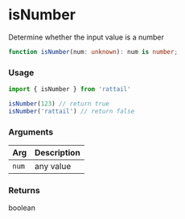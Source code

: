 # isNumber

Determine whether the input value is a number

```ts
function isNumber(num: unknown): num is number;
```

### Usage

```ts
import { isNumber } from 'rattail'

isNumber(123) // return true
isNumber('rattail') // return false
```

### Arguments

| Arg | Description |
| --- | ----------- |
| `num` | any value |

### Returns

boolean